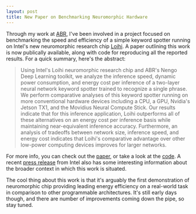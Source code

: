 ```yaml
---
layout: post
title: New Paper on Benchmarking Neuromorphic Hardware
---
```


Through my work at [ABR](https://www.appliedbrainresearch.com), I've been involved in
a project focused on benchmarking the speed and efficiency of a simple 
keyword spotter running on Intel's new neuromorphic research chip 
[Loihi](https://en.wikichip.org/wiki/intel/loihi). A paper outlining this work
is now publically available, along with code for reproducing all the reported
results. For a quick summary, here's the abstract:

  >  Using Intel's Loihi neuromorphic research chip and ABR's Nengo Deep Learning toolkit, we analyze the inference speed, dynamic power consumption, and energy cost per inference of a two-layer neural network keyword spotter trained to recognize a single phrase. We perform comparative analyses of this keyword spotter running on more conventional hardware devices including a CPU, a GPU, Nvidia's Jetson TX1, and the Movidius Neural Compute Stick. Our results indicate that for this inference application, Loihi outperforms all of these alternatives on an energy cost per inference basis while maintaining near-equivalent inference accuracy. Furthermore, an analysis of tradeoffs between network size, inference speed, and energy cost indicates that Loihi's comparative advantage over other low-power computing devices improves for larger networks.  

For more info, you can check out the [paper](https://arxiv.org/abs/1812.01739), or take a look at the [code](https://github.com/abr/power_benchmarks). A recent [press release](https://newsroom.intel.com/news/intel-announces-neuromorphic-computing-research-collaborators/) from Intel also has some interesting information about the broader context in which this work is situated. 

The cool thing about this work is that it's arguably the first demonstration of neuromorphic chip providing leading energy efficiency on a real-world task in comparison to other programmable architectures. It's still early days though, and there are number of improvements coming down the pipe, so stay tuned.
